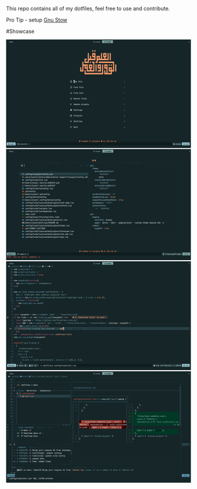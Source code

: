 This repo contains all of my dotfiles, feel free to use and contribute.

Pro Tip - setup [Gnu Stow](https://www.gnu.org/software/stow/)

#Showcase

![Img 1](https://raw.githubusercontent.com/joyetgeorge/dotfiles/main/showcase/img1.png "")
![Img 1](https://raw.githubusercontent.com/joyetgeorge/dotfiles/main/showcase/img2.png "")
![Img 1](https://raw.githubusercontent.com/joyetgeorge/dotfiles/main/showcase/img3.png "")
![Img 1](https://raw.githubusercontent.com/joyetgeorge/dotfiles/main/showcase/img4.png "")